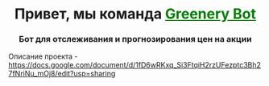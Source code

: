<h1 align="center">Привет, мы команда <a href="https://docs.google.com/document/d/1fD6wRKxq_Si3FtqiH2rzUFezptc3Bh27fNriNu_mOj8/edit?usp=sharing" target="_blank" style="color: green;">Greenery Bot</a></h1>
<h3 align="center">Бот для отслеживания и прогнозирования цен на акции</h3>

Описание проекта - https://docs.google.com/document/d/1fD6wRKxq_Si3FtqiH2rzUFezptc3Bh27fNriNu_mOj8/edit?usp=sharing

